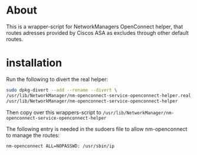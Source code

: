 # About
This is a wrapper-script for NetworkManagers OpenConnect helper, that routes adresses provided by Ciscos ASA as excludes through other default routes.
# installation

Run the following to divert the real helper:
``` sh
sudo dpkg-divert --add --rename --divert \
/usr/lib/NetworkManager/nm-openconnect-service-openconnect-helper.real \
/usr/lib/NetworkManager/nm-openconnect-service-openconnect-helper
```
Then copy over this wrappers-script to `/usr/lib/NetworkManager/nm-openconnect-service-openconnect-helper`

The following entry is needed in the sudoers file to allow nm-openconnect to manage the routes:

``` readline-config
nm-openconnect ALL=NOPASSWD: /usr/sbin/ip
```
